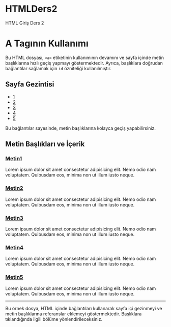 # HTMLDers2
HTML Giriş Ders 2
# A Tagının Kullanımı
 
Bu HTML dosyası, `<a>` etiketinin kullanımının devamını ve sayfa içinde metin başlıklarına hızlı geçiş yapmayı göstermektedir. Ayrıca, başlıklara doğrudan bağlantılar sağlamak için `id` özniteliği kullanılmıştır.

## Sayfa Gezintisi

- [1](#1)
- [2](#2)
- [3](#3)
- [4](#4)
- [5](#5)

Bu bağlantılar sayesinde, metin başlıklarına kolayca geçiş yapabilirsiniz.

## Metin Başlıkları ve İçerik

### [Metin1](#1)

Lorem ipsum dolor sit amet consectetur adipisicing elit. Nemo odio nam voluptatem. Quibusdam eos, minima non ut illum iusto neque.

### [Metin2](#2)

Lorem ipsum dolor sit amet consectetur adipisicing elit. Nemo odio nam voluptatem. Quibusdam eos, minima non ut illum iusto neque.

### [Metin3](#3)

Lorem ipsum dolor sit amet consectetur adipisicing elit. Nemo odio nam voluptatem. Quibusdam eos, minima non ut illum iusto neque.

### [Metin4](#4)

Lorem ipsum dolor sit amet consectetur adipisicing elit. Nemo odio nam voluptatem. Quibusdam eos, minima non ut illum iusto neque.

### [Metin5](#5)

Lorem ipsum dolor sit amet consectetur adipisicing elit. Nemo odio nam voluptatem. Quibusdam eos, minima non ut illum iusto neque.

---

Bu örnek dosya, HTML içinde bağlantıları kullanarak sayfa içi gezinmeyi ve metin başlıklarına referanslar eklemeyi göstermektedir. Başlıklara tıklandığında ilgili bölüme yönlendirileceksiniz.
